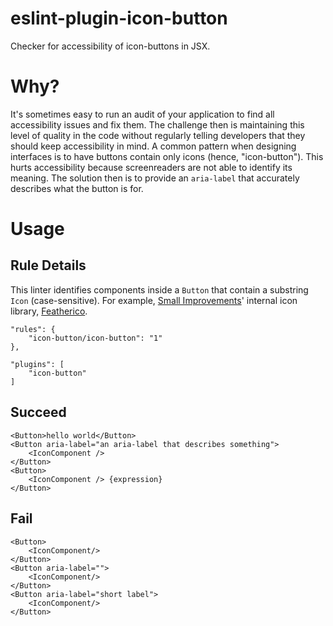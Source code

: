 # eslint-plugin-icon-button

Checker for accessibility of icon-buttons in JSX.

# Why?

It's sometimes easy to run an audit of your application to find all accessibility issues and fix them. The challenge then is maintaining this level of quality in the code without regularly telling developers that they should keep accessibility in mind. A common pattern when designing interfaces is to have buttons contain only icons (hence, "icon-button"). This hurts accessibility because screenreaders are not able to identify its meaning. The solution then is to provide an `aria-label` that accurately describes what the button is for.

# Usage

## Rule Details

This linter identifies components inside a `Button` that contain a substring `Icon` (case-sensitive). For example, [Small Improvements](https://www.small-improvements.com/)' internal icon library, [Featherico](https://github.com/SmallImprovements-OpenSource/featherico).

```
"rules": {
    "icon-button/icon-button": "1"
},

"plugins": [
    "icon-button"
]
```

## Succeed

```
<Button>hello world</Button>
<Button aria-label="an aria-label that describes something">
    <IconComponent />
</Button>
<Button>
    <IconComponent /> {expression}
</Button>
```

## Fail

```
<Button>
    <IconComponent/>
</Button>
<Button aria-label="">
    <IconComponent/>
</Button>
<Button aria-label="short label">
    <IconComponent/>
</Button>
```
